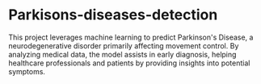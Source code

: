 # Parkisons-diseases-detection
This project leverages machine learning to predict Parkinson's Disease, a neurodegenerative disorder primarily affecting movement control. By analyzing medical data, the model assists in early diagnosis, helping healthcare professionals and patients by providing insights into potential symptoms.
